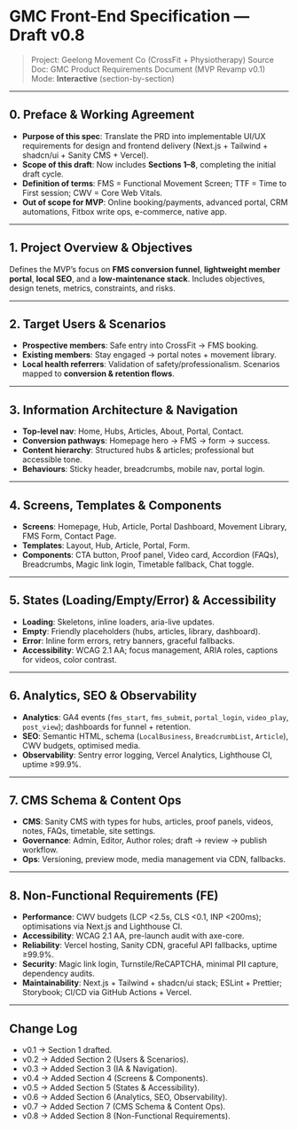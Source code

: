 # GMC Front-End Specification — Draft v0.8

> Project: Geelong Movement Co (CrossFit + Physiotherapy)
> Source Doc: GMC Product Requirements Document (MVP Revamp v0.1)
> Mode: **Interactive** (section-by-section)

---

## 0. Preface & Working Agreement

* **Purpose of this spec**: Translate the PRD into implementable UI/UX requirements for design and frontend delivery (Next.js + Tailwind + shadcn/ui + Sanity CMS + Vercel).
* **Scope of this draft**: Now includes **Sections 1–8**, completing the initial draft cycle.
* **Definition of terms**: FMS = Functional Movement Screen; TTF = Time to First session; CWV = Core Web Vitals.
* **Out of scope for MVP**: Online booking/payments, advanced portal, CRM automations, Fitbox write ops, e-commerce, native app.

---

## 1. Project Overview & Objectives

Defines the MVP’s focus on **FMS conversion funnel**, **lightweight member portal**, **local SEO**, and a **low-maintenance stack**. Includes objectives, design tenets, metrics, constraints, and risks.

---

## 2. Target Users & Scenarios

* **Prospective members**: Safe entry into CrossFit → FMS booking.
* **Existing members**: Stay engaged → portal notes + movement library.
* **Local health referrers**: Validation of safety/professionalism.
  Scenarios mapped to **conversion & retention flows**.

---

## 3. Information Architecture & Navigation

* **Top-level nav**: Home, Hubs, Articles, About, Portal, Contact.
* **Conversion pathways**: Homepage hero → FMS → form → success.
* **Content hierarchy**: Structured hubs & articles; professional but accessible tone.
* **Behaviours**: Sticky header, breadcrumbs, mobile nav, portal login.

---

## 4. Screens, Templates & Components

* **Screens**: Homepage, Hub, Article, Portal Dashboard, Movement Library, FMS Form, Contact Page.
* **Templates**: Layout, Hub, Article, Portal, Form.
* **Components**: CTA button, Proof panel, Video card, Accordion (FAQs), Breadcrumbs, Magic link login, Timetable fallback, Chat toggle.

---

## 5. States (Loading/Empty/Error) & Accessibility

* **Loading**: Skeletons, inline loaders, aria-live updates.
* **Empty**: Friendly placeholders (hubs, articles, library, dashboard).
* **Error**: Inline form errors, retry banners, graceful fallbacks.
* **Accessibility**: WCAG 2.1 AA; focus management, ARIA roles, captions for videos, color contrast.

---

## 6. Analytics, SEO & Observability

* **Analytics**: GA4 events (`fms_start`, `fms_submit`, `portal_login`, `video_play`, `post_view`); dashboards for funnel + retention.
* **SEO**: Semantic HTML, schema (`LocalBusiness`, `BreadcrumbList`, `Article`), CWV budgets, optimised media.
* **Observability**: Sentry error logging, Vercel Analytics, Lighthouse CI, uptime ≥99.9%.

---

## 7. CMS Schema & Content Ops

* **CMS**: Sanity CMS with types for hubs, articles, proof panels, videos, notes, FAQs, timetable, site settings.
* **Governance**: Admin, Editor, Author roles; draft → review → publish workflow.
* **Ops**: Versioning, preview mode, media management via CDN, fallbacks.

---

## 8. Non-Functional Requirements (FE)

* **Performance**: CWV budgets (LCP <2.5s, CLS <0.1, INP <200ms); optimisations via Next.js and Lighthouse CI.
* **Accessibility**: WCAG 2.1 AA, pre-launch audit with axe-core.
* **Reliability**: Vercel hosting, Sanity CDN, graceful API fallbacks, uptime ≥99.9%.
* **Security**: Magic link login, Turnstile/ReCAPTCHA, minimal PII capture, dependency audits.
* **Maintainability**: Next.js + Tailwind + shadcn/ui stack; ESLint + Prettier; Storybook; CI/CD via GitHub Actions + Vercel.

---

## Change Log

* v0.1 → Section 1 drafted.
* v0.2 → Added Section 2 (Users & Scenarios).
* v0.3 → Added Section 3 (IA & Navigation).
* v0.4 → Added Section 4 (Screens & Components).
* v0.5 → Added Section 5 (States & Accessibility).
* v0.6 → Added Section 6 (Analytics, SEO, Observability).
* v0.7 → Added Section 7 (CMS Schema & Content Ops).
* v0.8 → Added Section 8 (Non-Functional Requirements).
